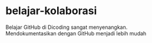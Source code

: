 # belajar-kolaborasi
Belajar GitHub di Dicoding sangat menyenangkan.<br>
Mendokumentasikan dengan GitHub menjadi lebih mudah
